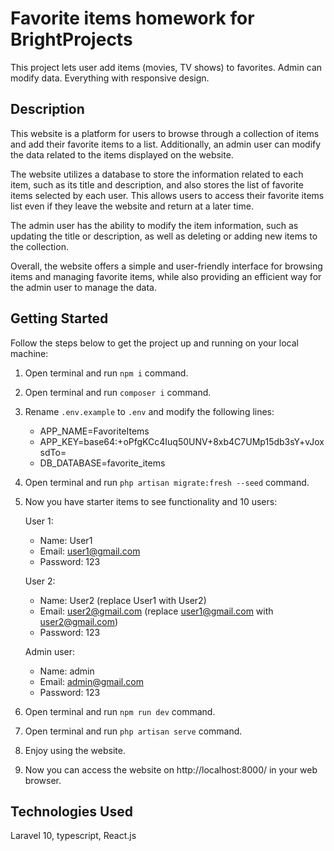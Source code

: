 # Favorite items homework for BrightProjects

This project lets user add items (movies, TV shows) to favorites. Admin can modify data. Everything with responsive design.

## Description

This website is a platform for users to browse through a collection of items and add their favorite items to a list. Additionally, an admin user can modify the data related to the items displayed on the website.

The website utilizes a database to store the information related to each item, such as its title and description, and also stores the list of favorite items selected by each user. This allows users to access their favorite items list even if they leave the website and return at a later time.

The admin user has the ability to modify the item information, such as updating the title or description, as well as deleting or adding new items to the collection.

Overall, the website offers a simple and user-friendly interface for browsing items and managing favorite items, while also providing an efficient way for the admin user to manage the data.

## Getting Started

Follow the steps below to get the project up and running on your local machine:

1. Open terminal and run `npm i` command.
2. Open terminal and run `composer i` command.
3. Rename `.env.example` to `.env` and modify the following lines:
    - APP_NAME=FavoriteItems
    - APP_KEY=base64:+oPfgKCc4Iuq50UNV+8xb4C7UMp15db3sY+vJoxsdTo=
    - DB_DATABASE=favorite_items

4. Open terminal and run `php artisan migrate:fresh --seed` command.
5. Now you have starter items to see functionality and 10 users:

   User 1:
   - Name: User1
   - Email: user1@gmail.com
   - Password: 123

   User 2:
   - Name: User2 (replace User1 with User2)
   - Email: user2@gmail.com (replace user1@gmail.com with user2@gmail.com)
   - Password: 123

   Admin user:
   - Name: admin
   - Email: admin@gmail.com
   - Password: 123

6. Open terminal and run `npm run dev` command.
7. Open terminal and run `php artisan serve` command.
8. Enjoy using the website.
9. Now you can access the website on http://localhost:8000/ in your web browser.

## Technologies Used

Laravel 10, typescript, React.js
